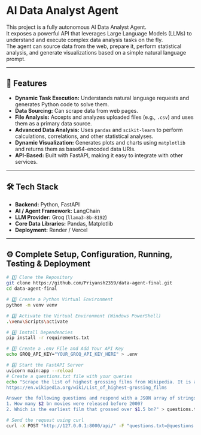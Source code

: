 # AI Data Analyst Agent

This project is a fully autonomous AI Data Analyst Agent.  
It exposes a powerful API that leverages Large Language Models (LLMs) to understand and execute complex data analysis tasks on the fly.  
The agent can source data from the web, prepare it, perform statistical analysis, and generate visualizations based on a simple natural language prompt.

---

## 🚀 Features

- **Dynamic Task Execution:** Understands natural language requests and generates Python code to solve them.
- **Data Sourcing:** Can scrape data from web pages.
- **File Analysis:** Accepts and analyzes uploaded files (e.g., `.csv`) and uses them as a primary data source.
- **Advanced Data Analysis:** Uses `pandas` and `scikit-learn` to perform calculations, correlations, and other statistical analyses.
- **Dynamic Visualization:** Generates plots and charts using `matplotlib` and returns them as base64-encoded data URIs.
- **API-Based:** Built with FastAPI, making it easy to integrate with other services.

---

## 🛠️ Tech Stack

- **Backend:** Python, FastAPI
- **AI / Agent Framework:** LangChain
- **LLM Provider:** Groq (`llama3-8b-8192`)
- **Core Data Libraries:** Pandas, Matplotlib
- **Deployment:** Render / Vercel

---

## ⚙️ Complete Setup, Configuration, Running, Testing & Deployment

```bash
# 1️⃣ Clone the Repository
git clone https://github.com/Priyansh2359/data-agent-final.git
cd data-agent-final

# 2️⃣ Create a Python Virtual Environment
python -m venv venv

# 3️⃣ Activate the Virtual Environment (Windows PowerShell)
.\venv\Scripts\activate

# 4️⃣ Install Dependencies
pip install -r requirements.txt

# 5️⃣ Create a .env File and Add Your API Key
echo GROQ_API_KEY="YOUR_GROQ_API_KEY_HERE" > .env

# 6️⃣ Start the FastAPI Server
uvicorn main:app --reload
# Create a questions.txt file with your queries
echo "Scrape the list of highest grossing films from Wikipedia. It is at the URL:
https://en.wikipedia.org/wiki/List_of_highest-grossing_films

Answer the following questions and respond with a JSON array of strings containing the answer.
1. How many $2 bn movies were released before 2000?
2. Which is the earliest film that grossed over $1.5 bn?" > questions.txt

# Send the request using curl
curl -X POST "http://127.0.0.1:8000/api/" -F "questions.txt=@questions.txt"

